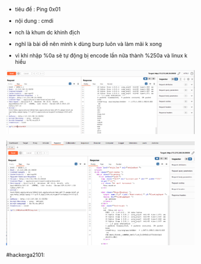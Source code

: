- tiêu đề : Ping 0x01
- nội dung : cmdi 

- nch là khum dc khinh địch 
- nghĩ là bài dễ nên mình k dùng burp luôn và làm mãi k xong 
- vì khi nhập %0a sẽ tự động bị encode lần nữa thành %250a và linux k hiểu 

![Alt text](<../image/46.1.png>)

![Alt text](<../image/46.2.png>)

#hackerga2101: 